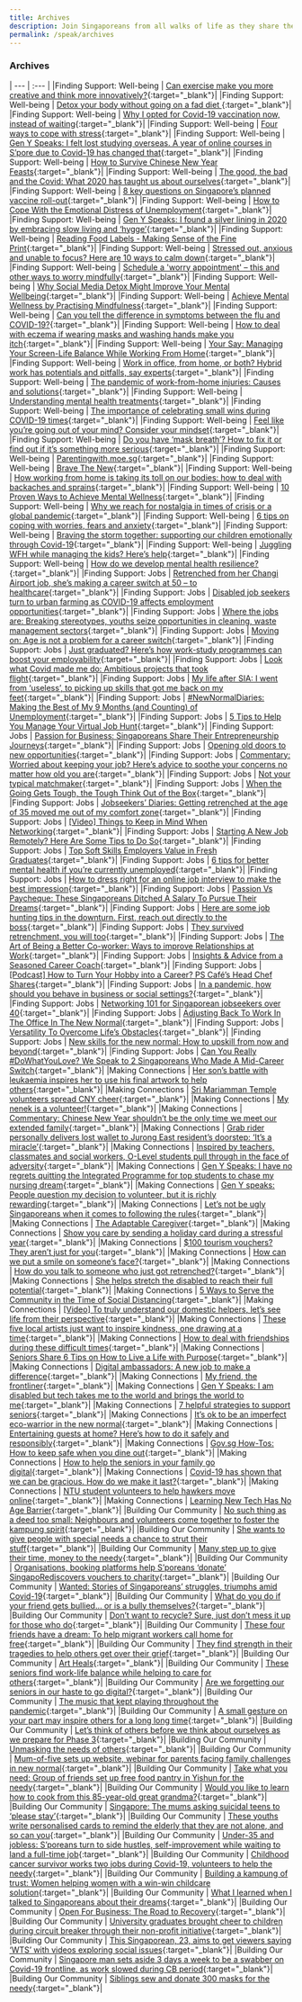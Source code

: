 ```yaml
---
title: Archives
description: Join Singaporeans from all walks of life as they share their views on national issues. Register now to participate.
permalink: /speak/archives
---
```


### Archives

| --- | :--- |
|Finding Support: Well-being | [Can exercise make you more creative and think more innovatively?](https://cnalifestyle.channelnewsasia.com/wellness/can-exercise-make-you-more-creative-and-happier-14108766){:target="_blank"}|
|Finding Support: Well-being | [Detox your body without going on a fad diet ](https://www.tnp.sg/lifestyle/health/detox-your-body-without-going-fad-diet){:target="_blank"}|
|Finding Support: Well-being | [Why I opted for Covid-19 vaccination now, instead of waiting](https://www.todayonline.com/commentary/why-i-had-my-covid-19-vaccination){:target="_blank"}|
|Finding Support: Well-being | [Four ways to cope with stress](https://www.straitstimes.com/life/four-ways-to-cope-with-stress){:target="_blank"}|
|Finding Support: Well-being | [Gen Y Speaks: I felt lost studying overseas. A year of online courses in S’pore due to Covid-19 has changed that](https://www.todayonline.com/gen-y-speaks/gen-y-speaks-i-felt-lost-studying-overseas-year-online-classes-spore-due-covid-19-has){:target="_blank"}|
|Finding Support: Well-being | [How to Survive Chinese New Year Feasts](https://www.healthhub.sg/live-healthy/290/how_to_survive_chinese_new_year_feasts){:target="_blank"}|
|Finding Support: Well-being | [The good, the bad and the Covid: What 2020 has taught us about ourselves](https://pride.kindness.sg/what-2020-taught-us-about-ourselves/){:target="_blank"}|
|Finding Support: Well-being | [8 key questions on Singapore’s planned vaccine roll-out](https://www.straitstimes.com/singapore/nuts-and-bolts-of-spores-covid-19-vaccine){:target="_blank"}|
|Finding Support: Well-being | [How to Cope With the Emotional Distress of Unemployment](https://content.mycareersfuture.gov.sg/how-cope-emotional-distress-unemployment/){:target="_blank"}|
|Finding Support: Well-being | [Gen Y Speaks: I found a silver lining in 2020 by embracing slow living and ‘hygge’](https://www.todayonline.com/gen-y-speaks/gen-y-speaks-i-found-silver-lining-2020-embracing-slow-living-and-hygge){:target="_blank"}|
|Finding Support: Well-being | [Reading Food Labels - Making Sense of the Fine Print](https://www.healthhub.sg/live-healthy/212/reading_food_labels_making_sense_fine_print){:target="_blank"}|
|Finding Support: Well-being | [Stressed out, anxious and unable to focus? Here are 10 ways to calm down](https://cnalifestyle.channelnewsasia.com/wellness/peak-anxiety-10-ways-to-calm-down-13447556){:target="_blank"}|
|Finding Support: Well-being | [Schedule a 'worry appointment' – this and other ways to worry mindfully](https://cnalifestyle.channelnewsasia.com/wellness/schedule-a-worry-appointment-and-other-ways-to-worry-13477686){:target="_blank"}|
|Finding Support: Well-being | [Why Social Media Detox Might Improve Your Mental Wellbeing](https://www.healthhub.sg/live-healthy/1345/disconnect-to-reconnect-why-a-social-media-detox-might-be-good-for-you){:target="_blank"}|
|Finding Support: Well-being | [Achieve Mental Wellness by Practising Mindfulness](https://www.healthhub.sg/live-healthy/1193/mindful-about-mindfulness){:target="_blank"}|
|Finding Support: Well-being | [Can you tell the difference in symptoms between the flu and COVID-19?](https://cnalifestyle.channelnewsasia.com/wellness/identify-difference-between-flu-and-covid-19-symptoms-13262534){:target="_blank"}|
|Finding Support: Well-being | [How to deal with eczema if wearing masks and washing hands make you itch](https://cnalifestyle.channelnewsasia.com/wellness/eczema-covid-19-face-mask-hand-washing-sanitiser-effects-13230346){:target="_blank"}|
|Finding Support: Well-being | [Your Say: Managing Your Screen-Life Balance While Working From Home](https://www.psd.gov.sg/challenge/ideas/your-say/your-say-managing-your-screen-life-balance-while-working-from-home){:target="_blank"}|
|Finding Support: Well-being | [Work in office, from home, or both? Hybrid work has potentials and pitfalls, say experts](https://www.channelnewsasia.com/news/singapore/singapore-working-from-home-office-covid-19-13143976){:target="_blank"}|
|Finding Support: Well-being | [The pandemic of work-from-home injuries: Causes and solutions](https://cnalifestyle.channelnewsasia.com/wellness/the-pandemic-of-work-from-home-injuries-13084344){:target="_blank"}|
|Finding Support: Well-being | [Understanding mental health treatments](https://stayprepared.sg/mymentalhealth/articles/understanding-mental-health-treatments/){:target="_blank"}|
|Finding Support: Well-being | [The importance of celebrating small wins during COVID-19 times](https://cnalifestyle.channelnewsasia.com/wellness/the-importance-of-celebrating-small-wins-during-covid-19-times-13030052){:target="_blank"}|
|Finding Support: Well-being | [Feel like you’re going out of your mind? Consider your mindset](https://cnalifestyle.channelnewsasia.com/wellness/feeling-like-you-re-going-out-of-your-mind-consider-your-mindset-13018322){:target="_blank"}|
|Finding Support: Well-being | [Do you have ‘mask breath’? How to fix it or find out if it’s something more serious](https://cnalifestyle.channelnewsasia.com/wellness/face-mask-bad-breath-halitosis-12925246){:target="_blank"}|
|Finding Support: Well-being | [Parentingwith.moe.sg](https://instagram.com/parentingwith.moesg?igshid=1ezqh85vnivtn){:target="_blank"}|
|Finding Support: Well-being | [Brave The New](https://www.sgunited.gov.sg/stay-strong/){:target="_blank"}|
|Finding Support: Well-being | [How working from home is taking its toll on our bodies: how to deal with backaches and sprains](https://cnalifestyle.channelnewsasia.com/wellness/working-from-home-backpain-aches-solution-12982448){:target="_blank"}|
|Finding Support: Well-being | [10 Proven Ways to Achieve Mental Wellness](https://www.healthxchange.sg/wellness/mental-health/ten-ways-achieve-mental-wellness){:target="_blank"}|
|Finding Support: Well-being | [Why we reach for nostalgia in times of crisis or a global pandemic](https://cnalifestyle.channelnewsasia.com/wellness/why-we-reach-for-nostalgia-in-crisis-covid-19-psychology-12975612){:target="_blank"}|
|Finding Support: Well-being | [6 tips on coping with worries, fears and anxiety](https://www.healthhub.sg/sites/assets/Assets/Programs/stay-well/phase-3/pdfs/Stay_Positive/6_Tips_To_Cope_With_Anxiety.pdf){:target="_blank"}|
|Finding Support: Well-being | [Braving the storm together: supporting our children emotionally through Covid-19](https://www.childrensociety.org.sg/resources/ck/files/covid19_parentips.pdf){:target="_blank"}|
|Finding Support: Well-being | [Juggling WFH while managing the kids? Here’s help](https://www.gov.sg/article/juggling-wfh-while-managing-the-kids-heres-help){:target="_blank"}|
|Finding Support: Well-being | [How do we develop mental health resilience?](https://www.healthhub.sg/live-healthy/575/mentalhealth_resilience){:target="_blank"}|
|Finding Support: Jobs | [Retrenched from her Changi Airport job, she’s making a career switch at 50 – to healthcare](https://www.channelnewsasia.com/news/cnainsider/retrenched-changi-airport-hospital-healthcare-jobs-14170438){:target="_blank"}|
|Finding Support: Jobs | [Disabled job seekers turn to urban farming as COVID-19 affects employment opportunities](https://www.channelnewsasia.com/news/singapore/disabled-pwds-jobs-urban-farming-covid-19-employment-14095000){:target="_blank"}|
|Finding Support: Jobs | [Where the jobs are: Breaking stereotypes, youths seize opportunities in cleaning, waste management sectors](https://www.todayonline.com/singapore/where-jobs-are-breaking-stereotypes-youths-seize-opportunities-unglam-cleaning-waste){:target="_blank"}|
|Finding Support: Jobs | [Moving on: Age is not a problem for a career switch](https://www.asiaone.com/singapore/moving-age-not-problem-career-switch){:target="_blank"}|
|Finding Support: Jobs | [Just graduated? Here’s how work-study programmes can boost your employability](https://www.straitstimes.com/singapore/jobs/just-graduated-heres-how-work-study-programmes-can-boost-your-employability){:target="_blank"}|
|Finding Support: Jobs | [Look what Covid made me do: Ambitious projects that took flight](https://www.straitstimes.com/life/look-what-covid-made-me-do-ambitious-projects-that-took-flight){:target="_blank"}|
|Finding Support: Jobs | [My life after SIA: I went from ‘useless’, to picking up skills that got me back on my feet](https://www.channelnewsasia.com/news/cnainsider/retrenchment-singapore-airlines-airbnb-millennial-cheesecake-13798794){:target="_blank"}|
|Finding Support: Jobs | [#NewNormalDiaries: Making the Best of My 9 Months (and Counting) of Unemployment](https://content.mycareersfuture.gov.sg/newnormaldiaries-making-best-9-months-counting-unemployment/){:target="_blank"}|
|Finding Support: Jobs | [5 Tips to Help You Manage Your Virtual Job Hunt](https://content.mycareersfuture.gov.sg/5-tips-help-manage-virtual-job-hunt/){:target="_blank"}|
|Finding Support: Jobs | [Passion for Business: Singaporeans Share Their Entrepreneurship Journeys](https://content.mycareersfuture.gov.sg/passion-business-singaporeans-share-their-entrepreneurship-journeys/){:target="_blank"}|
|Finding Support: Jobs | [Opening old doors to new opportunities](https://www.gov.sg/article/opening-old-doors-to-new-opportunities){:target="_blank"}|
|Finding Support: Jobs | [Commentary: Worried about keeping your job? Here’s advice to soothe your concerns no matter how old you are](https://www.channelnewsasia.com/news/commentary/advice-keeping-your-job-courses-training-singapore-tips-13478520){:target="_blank"}|
|Finding Support: Jobs | [Not your typical matchmaker](https://www.gov.sg/article/not-your-typical-matchmaker){:target="_blank"}|
|Finding Support: Jobs | [When the Going Gets Tough, the Tough Think Out of the Box](https://content.mycareersfuture.gov.sg/when-going-gets-tough-tough-think-out-box/){:target="_blank"}|
|Finding Support: Jobs | [Jobseekers’ Diaries: Getting retrenched at the age of 35 moved me out of my comfort zone](https://www.todayonline.com/voices/jobseekers-diaries-getting-retrenched-age-35-moved-me-out-my-comfort-zone?fbclid=IwAR1FtYZdi3OVebqG0fIYXEMQmnNnvZQ7oVuWgy2DnSeQTIUhbf1w94emAZ8){:target="_blank"}|
|Finding Support: Jobs | [[Video] Things to Keep in Mind When Networking](https://content.mycareersfuture.gov.sg/3-things-to-take-note-when-you-network/){:target="_blank"}|
|Finding Support: Jobs | [Starting A New Job Remotely? Here Are Some Tips to Do So](https://content.mycareersfuture.gov.sg/starting-new-job-remotely-here-some-tips/){:target="_blank"}|
|Finding Support: Jobs | [Top Soft Skills Employers Value in Fresh Graduates](https://content.mycareersfuture.gov.sg/top-soft-skills-employers-value-fresh-graduates/){:target="_blank"}|
|Finding Support: Jobs | [6 tips for better mental health if you’re currently unemployed](https://content.mycareersfuture.gov.sg/6-tips-better-mental-health-currently-unemployed/){:target="_blank"}|
|Finding Support: Jobs | [How to dress right for an online job interview to make the best impression](https://cnalifestyle.channelnewsasia.com/style/how-to-dress-for-an-online-job-interview-13117364){:target="_blank"}|
|Finding Support: Jobs | [Passion Vs Paycheque: These Singaporeans Ditched A Salary To Pursue Their Dreams](https://content.mycareersfuture.gov.sg/passion-vs-paycheque-these-singaporeans-ditched-salary-pursue-dreams/){:target="_blank"}|
|Finding Support: Jobs | [Here are some job hunting tips in the downturn. First, reach out directly to the boss](https://www.todayonline.com/commentary/here-are-some-job-hunting-tips-first-reach-out-boss-directly){:target="_blank"}|
|Finding Support: Jobs | [They survived retrenchment, you will too](https://content.mycareersfuture.sg/they-survived-retrenchment-too/){:target="_blank"}|
|Finding Support: Jobs | [The Art of Being a Better Co-worker: Ways to improve Relationships at Work](https://content.mycareersfuture.sg/art-being-better-co-worker-ways-improve-relationships-work/){:target="_blank"}|
|Finding Support: Jobs | [Insights & Advice from a Seasoned Career Coach](https://blog.moneysmart.sg/career/wsg-career-coaching-services/){:target="_blank"}|
|Finding Support: Jobs | [[Podcast] How to Turn Your Hobby into a Career? PS Café’s Head Chef Shares](https://content.mycareersfuture.sg/podcast-how-turn-hobby-career-ps-cafe-head-chef-shares/){:target="_blank"}|
|Finding Support: Jobs | [In a pandemic, how should you behave in business or social settings?](https://cnaluxury.channelnewsasia.com/experiences/business-social-etiquette-in-a-pandemic-12972248){:target="_blank"}|
|Finding Support: Jobs | [Networking 101 for Singaporean jobseekers over 40](https://content.mycareersfuture.sg/networking-101-singaporean-jobseekers-40/){:target="_blank"}|
|Finding Support: Jobs | [Adjusting Back To Work In The Office In The New Normal](https://www.psd.gov.sg/challenge/ideas/work-better/public-service-future-workplace-new-normal){:target="_blank"}|
|Finding Support: Jobs | [Versatility To Overcome Life’s Obstacles](https://www.gov.sg/article/versatility-to-overcome-lifes-obstacles){:target="_blank"}|
|Finding Support: Jobs | [New skills for the new normal: How to upskill from now and beyond](https://content.mycareersfuture.sg/new-skills-new-normal-upskill-now-beyond/){:target="_blank"}|
|Finding Support: Jobs | [Can You Really #DoWhatYouLove? We Speak to 2 Singaporeans Who Made A Mid-Career Switch](https://blog.moneysmart.sg/career/professional-conversion-programme/){:target="_blank"}|
|Making Connections | [Her son’s battle with leukaemia inspires her to use his final artwork to help others](https://pride.kindness.sg/son-battle-with-leukaemia-use-artwork-help-others/){:target="_blank"}|
|Making Connections | [Sri Mariamman Temple volunteers spread CNY cheer](https://www.straitstimes.com/singapore/community/sri-mariamman-temple-volunteers-spread-cny-cheer){:target="_blank"}|
|Making Connections | [My nenek is a volunteer!](https://www.redcross.sg/news-stories/stories/951-my-nenek-is-a-volunteer.html){:target="_blank"}|
|Making Connections | [Commentary: Chinese New Year shouldn’t be the only time we meet our extended family](https://www.channelnewsasia.com/news/commentary/cny-celebrations-restrictions-extended-family-covid-19-14037730){:target="_blank"}|
|Making Connections | [Grab rider personally delivers lost wallet to Jurong East resident’s doorstep: ‘It’s a miracle’](https://stomp.straitstimes.com/singapore-seen/grab-rider-personally-delivers-lost-wallet-to-stompers-doorstep-its-a-miracle-and-im){:target="_blank"}|
|Making Connections | [Inspired by teachers, classmates and social workers, O-Level students pull through in the face of adversity](https://www.todayonline.com/singapore/inspired-teachers-classmates-and-social-workers-o-level-students-pull-through-face){:target="_blank"}|
|Making Connections | [Gen Y Speaks: I have no regrets quitting the Integrated Programme for top students to chase my nursing dream](https://www.todayonline.com/gen-y-speaks/gen-y-speaks-i-have-no-regrets-quitting-integrated-programme-top-students-chase-my){:target="_blank"}|
|Making Connections | [Gen Y speaks: People question my decision to volunteer, but it is richly rewarding](https://www.todayonline.com/gen-y-speaks/gen-y-speaks-people-question-my-decision-volunteer-it-richly-rewarding){:target="_blank"}|
|Making Connections | [Let’s not be ugly Singaporeans when it comes to following the rules](https://pride.kindness.sg/ugly-singaporeans-following-rules/){:target="_blank"}|
|Making Connections | [The Adaptable Caregiver](https://stayprepared.sg/mymentalhealth/articles/the-adaptable-caregiver/){:target="_blank"}|
|Making Connections | [Show you care by sending a holiday card during a stressful year](https://cnalifestyle.channelnewsasia.com/wellness/show-you-care-send-joy-during-a-stressful-year-with-holiday-card-13584056){:target="_blank"}|
|Making Connections | [$100 tourism vouchers? They aren’t just for you](https://pride.kindness.sg/100-singaporediscovers-vouchers/){:target="_blank"}|
|Making Connections | [How can we put a smile on someone’s face?](https://pride.kindness.sg/put-smile-on-someones-face/){:target="_blank"}|
|Making Connections | [How do you talk to someone who just got retrenched?](https://pride.kindness.sg/talking-to-someone-who-got-retrenched/){:target="_blank"}|
|Making Connections | [She helps stretch the disabled to reach their full potential](https://pride.kindness.sg/yoga-stretch-disabled-full-potential/){:target="_blank"}|
|Making Connections | [5 Ways to Serve the Community in the Time of Social Distancing](https://blog.smu.edu.sg/smu-categories/5-ways-to-serve-the-community-in-the-time-of-social-distancing/){:target="_blank"}|
|Making Connections | [[Video] To truly understand our domestic helpers, let’s see life from their perspective](https://pride.kindness.sg/lets-see-life-from-our-domestic-helpers-perspective/){:target="_blank"}|
|Making Connections | [These five local artists just want to inspire kindness, one drawing at a time](https://pride.kindness.sg/the-pride-5-local-artists-inspire-kindness-one-drawing-at-a-time/){:target="_blank"}|
|Making Connections | [How to deal with friendships during these difficult times](https://cnalifestyle.channelnewsasia.com/trending/how-to-deal-with-friendships-during-these-difficult-times-13145562){:target="_blank"}|
|Making Connections | [Seniors Share 6 Tips on How to Live a Life with Purpose](https://stayprepared.sg/mymentalhealth/articles/seniors-share-6-tips-on-how-to-live-a-life-with-purpose/){:target="_blank"}|
|Making Connections | [Digital ambassadors: A new job to make a difference](https://www.gov.sg/article/digital-ambassadors---a-new-job-to-make-a-difference){:target="_blank"}|
|Making Connections | [My friend, the frontliner](https://pride.kindness.sg/my-friend-the-frontliner/){:target="_blank"}|
|Making Connections | [Gen Y Speaks: I am disabled but tech takes me to the world and brings the world to me](https://www.todayonline.com/gen-y-speaks/gen-y-speaks-tech-brings-world-to-me){:target="_blank"}|
|Making Connections | [7 helpful strategies to support seniors](https://stayprepared.sg/mymentalhealth/articles/7-helpful-strategies-to-support-seniors/){:target="_blank"}|
|Making Connections | [It’s ok to be an imperfect eco-warrior in the new normal](https://pride.kindness.sg/eco-friendly-new-normal/){:target="_blank"}|
|Making Connections | [Entertaining guests at home? Here’s how to do it safely and responsibly](https://cnaluxury.channelnewsasia.com/experiences/how-to-entertain-guests-at-home-during-a-pandemic-12975892){:target="_blank"}|
|Making Connections | [Gov.sg How-Tos: How to keep safe when you dine out](https://www.gov.sg/article/how-to-keep-safe-when-you-dine-out){:target="_blank"}|
|Making Connections | [How to help the seniors in your family go digital](https://www.gov.sg/article/how-to-help-the-seniors-in-your-family-go-digital){:target="_blank"}|
|Making Connections | [Covid-19 has shown that we can be gracious. How do we make it last?](https://www.channelnewsasia.com/news/commentary/covid-19-singapore-gracious-society-kindess-ground-up-12808722?cid=h3_referral_inarticlelinks_24082018_cna){:target="_blank"}|
|Making Connections | [NTU student volunteers to help hawkers move online](http://soapbox.sg/2020/06/29/ntu-student-help-hawkers/){:target="_blank"}|
|Making Connections | [Learning New Tech Has No Age Barrier](https://www.gov.sg/article/learning-new-tech-has-no-age-barrier){:target="_blank"}|
|Building Our Community | [No such thing as a deed too small: Neighbours and volunteers come together to foster the kampung spirit](https://pride.kindness.sg/neighbours-volunteers-come-together-foster-kampung-spirit/){:target="_blank"}|
|Building Our Community | [She wants to give people with special needs a chance to strut their stuff](https://pride.kindness.sg/special-needs-chance-strut-stuff/){:target="_blank"}|
|Building Our Community | [Many step up to give their time, money to the needy](https://www.straitstimes.com/singapore/many-step-up-to-give-their-time-money-to-the-needy){:target="_blank"}|
|Building Our Community | [Organisations, booking platforms help S’poreans ‘donate’ SingapoRediscovers vouchers to charity](https://www.straitstimes.com/singapore/organisations-booking-platforms-help-sporeans-donate-singaporediscovers-vouchers-to){:target="_blank"}|
|Building Our Community | [Wanted: Stories of Singaporeans’ struggles, triumphs amid Covid-19](https://www.straitstimes.com/singapore/community/wanted-stories-of-singaporeans-struggles-triumphs-amid-covid-19){:target="_blank"}|
|Building Our Community | [What do you do if your friend gets bullied… or is a bully themselves?](https://pride.kindness.sg/what-do-you-do-if-your-friend-gets-bullied-or-is-a-bully-themselves/){:target="_blank"}|
|Building Our Community | [Don’t want to recycle? Sure, just don’t mess it up for those who do](https://pride.kindness.sg/dont-recycle-dont-mess-up-those-who-do/){:target="_blank"}|
|Building Our Community | [These four friends have a dream: To help migrant workers call home for free](https://pride.kindness.sg/four-friends-help-migrant-workers-call-home-for-free/){:target="_blank"}|
|Building Our Community | [They find strength in their tragedies to help others get over their grief](https://pride.kindness.sg/find-strength-in-tragedies-help-others/){:target="_blank"}|
|Building Our Community | [Art Heals](https://stayprepared.sg/mymentalhealth/articles/art-heals/){:target="_blank"}|
|Building Our Community | [These seniors find work-life balance while helping to care for others](https://pride.kindness.sg/seniors-elderly-freelance-caregiver/){:target="_blank"}|
|Building Our Community | [Are we forgetting our seniors in our haste to go digital?](https://pride.kindness.sg/are-we-forgetting-our-seniors-in-our-haste-to-go-digital/){:target="_blank"}|
|Building Our Community | [The music that kept playing throughout the pandemic](https://www.gov.sg/article/the-music-that-kept-playing-throughout-the-pandemic){:target="_blank"}|
|Building Our Community | [A small gesture on your part may inspire others for a long long time](https://pride.kindness.sg/small-gesture-inspire-others-long-time/){:target="_blank"}|
|Building Our Community | [Let’s think of others before we think about ourselves as we prepare for Phase 3](https://pride.kindness.sg/others-before-ourselves-prepare-phase-3/){:target="_blank"}|
|Building Our Community | [Unmasking the needs of others](https://www.gov.sg/article/unmasking-the-needs-of-others){:target="_blank"}|
|Building Our Community | [Mum-of-five sets up website, webinar for parents facing family challenges in new normal](https://pride.kindness.sg/mums-space-for-parents-facing-family-challenges-in-new-normal/){:target="_blank"}|
|Building Our Community | [Take what you need: Group of friends set up free food pantry in Yishun for the needy](https://www.asiaone.com/singapore/take-what-you-need-group-friends-set-free-food-pantry-yishun-needy){:target="_blank"}|
|Building Our Community | [Would you like to learn how to cook from this 85-year-old great grandma?](https://pride.kindness.sg/learn-to-cook-85-year-old-great-grandma-with-dementia/){:target="_blank"}|
|Building Our Community | [Singapore: The mums asking suicidal teens to ‘please stay’](https://www.bbc.com/news/av/world-asia-54068937){:target="_blank"}|
|Building Our Community | [These youths write personalised cards to remind the elderly that they are not alone, and so can you](https://pride.kindness.sg/youths-write-postcards-remind-elderly-they-are-not-alone-so-can-you/){:target="_blank"}|
|Building Our Community | [Under-35 and jobless: S’poreans turn to side hustles, self-improvement while waiting to land a full-time job](https://www.todayonline.com/singapore/under-35-and-jobless-singaporeans-turn-side-hustles-self-improvement-while-waiting-land){:target="_blank"}|
|Building Our Community | [Childhood cancer survivor works two jobs during Covid-19, volunteers to help the needy](https://pride.kindness.sg/childhood-cancer-survivor-works-two-jobs-and-volunteers/){:target="_blank"}|
|Building Our Community | [Building a kampung of trust: Women helping women with a win-win childcare solution](https://pride.kindness.sg/a-win-win-childcare-solution/){:target="_blank"}|
|Building Our Community | [What I learned when I talked to Singaporeans about their dreams](https://pride.kindness.sg/what-i-learned-about-singaporeans-dreams/){:target="_blank"}|
|Building Our Community | [Open For Business: The Road to Recovery](https://www.ricemedia.co/open-business-road-recovery/){:target="_blank"}|
|Building Our Community | [University graduates brought cheer to children during circuit breaker through their non-profit initiative](https://www.youth.sg/Spotted/People/2020/7/University-graduates-brought-cheer-to-children-during-circuit-breaker-through-their-non-profit){:target="_blank"}|
|Building Our Community | [This Singaporean, 23, aims to get viewers saying ‘WTS’ with videos exploring social issues](https://mothership.sg/2020/07/wts-community-lee-zhong-han/){:target="_blank"}|
|Building Our Community | [Singapore man sets aside 3 days a week to be a swabber on Covid-19 frontline, as work slowed during CB period](https://mothership.sg/2020/07/volunteer-swabber-covid-19-singapore-together/){:target="_blank"}|
|Building Our Community | [Siblings sew and donate 300 masks for the needy](https://www.gov.sg/article/siblings-sew-and-donate-over-300-masks-to-the-needy){:target="_blank"}|